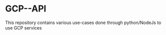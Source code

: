 # GCP--API
This repository contains various use-cases done through python/NodeJs to use GCP services
